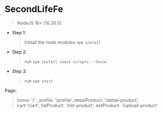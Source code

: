 # SecondLifeFe

> NodeJS 16+ (16.20.0)

- Step 1:

  > Install the node modules
  > `npm install`

- Step 2:

  > run
  > `npm install react-scripts --force`

- Step 3:

  > run
  > `npm start`

Page:

> home: '/' ,
> profile: '/profile',
> detailProduct: '/detail-product',
> cart:'/cart',
> listProduct: '/list-product',
> sellProduct: '/upload-product'
